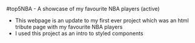 #top5NBA - A showcase of my favourite NBA players (active)

- This webpage is an update to my first ever project which was an html tribute page with my favourite NBA players
- I used this project as an intro to styled components 



